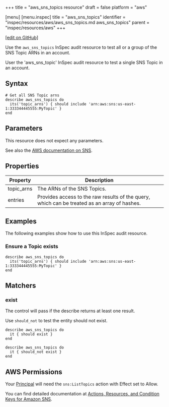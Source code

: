 +++
title = "aws_sns_topics resource"
draft = false
platform = "aws"

[menu]
  [menu.inspec]
    title = "aws_sns_topics"
    identifier = "inspec/resources/aws/aws_sns_topics.md aws_sns_topics"
    parent = "inspec/resources/aws"
+++

[\[edit on GitHub\]](https://github.com/inspec/inspec/blob/master/www/content/inspec/resources/aws_sns_topics.md)

Use the `aws_sns_topics` InSpec audit resource to test all or a group of the SNS Topic ARNs in an account.

User the 'aws_sns_topic' InSpec audit resource to test a single SNS Topic in an account.

## Syntax

    # Get all SNS Topic arns
    describe aws_sns_topics do
      its('topic_arns') { should include 'arn:aws:sns:us-east-1:333344445555:MyTopic' }
    end

## Parameters

This resource does not expect any parameters.

See also the [AWS documentation on SNS](https://docs.aws.amazon.com/sns/latest/dg/sns-getting-started.html).

## Properties

| Property   | Description                                                                                  |
| ---------- | -------------------------------------------------------------------------------------------- |
| topic_arns | The ARNs of the SNS Topics.                                                                  |
| entries    | Provides access to the raw results of the query, which can be treated as an array of hashes. |

## Examples

The following examples show how to use this InSpec audit resource.

### Ensure a Topic exists

    describe aws_sns_topics do
      its('topic_arns') { should include 'arn:aws:sns:us-east-1:333344445555:MyTopic' }
    end

## Matchers

### exist

The control will pass if the describe returns at least one result.

Use `should_not` to test the entity should not exist.

    describe aws_sns_topics do
      it { should exist }
    end

    describe aws_sns_topics do
      it { should_not exist }
    end

## AWS Permissions

Your [Principal](https://docs.aws.amazon.com/IAM/latest/UserGuide/intro-structure.html#intro-structure-principal) will need the `sns:ListTopics` action with Effect set to Allow.

You can find detailed documentation at [Actions, Resources, and Condition Keys for Amazon SNS](https://docs.aws.amazon.com/IAM/latest/UserGuide/list_amazonsns.html).
